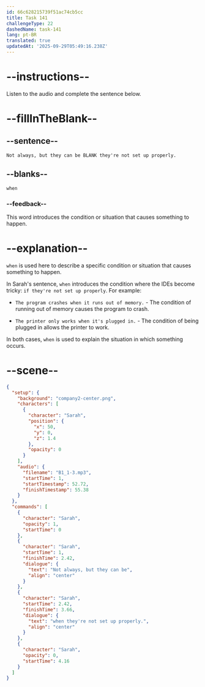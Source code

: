 ```yaml
---
id: 66c628215739f51ac74cb5cc
title: Task 141
challengeType: 22
dashedName: task-141
lang: pt-BR
translated: true
updatedAt: '2025-09-29T05:49:16.238Z'
---
```


<!-- Audio Reference:
Sarah: Not always, but they can be when they're not set up properly. -->

# --instructions--

Listen to the audio and complete the sentence below.

# --fillInTheBlank--

## --sentence--

`Not always, but they can be BLANK they're not set up properly.`

## --blanks--

`when`

### --feedback--

This word introduces the condition or situation that causes something to happen.

# --explanation--

`when` is used here to describe a specific condition or situation that causes something to happen. 

In Sarah's sentence, `when` introduces the condition where the IDEs become tricky: `if they're not set up properly`. For example:

- `The program crashes when it runs out of memory.` - The condition of running out of memory causes the program to crash.

- `The printer only works when it's plugged in.` - The condition of being plugged in allows the printer to work.

In both cases, `when` is used to explain the situation in which something occurs.

# --scene--

```json
{
  "setup": {
    "background": "company2-center.png",
    "characters": [
      {
        "character": "Sarah",
        "position": {
          "x": 50,
          "y": 0,
          "z": 1.4
        },
        "opacity": 0
      }
    ],
    "audio": {
      "filename": "B1_1-3.mp3",
      "startTime": 1,
      "startTimestamp": 52.72,
      "finishTimestamp": 55.38
    }
  },
  "commands": [
    {
      "character": "Sarah",
      "opacity": 1,
      "startTime": 0
    },
    {
      "character": "Sarah",
      "startTime": 1,
      "finishTime": 2.42,
      "dialogue": {
        "text": "Not always, but they can be",
        "align": "center"
      }
    },
    {
      "character": "Sarah",
      "startTime": 2.42,
      "finishTime": 3.66,
      "dialogue": {
        "text": "when they're not set up properly.",
        "align": "center"
      }
    },
    {
      "character": "Sarah",
      "opacity": 0,
      "startTime": 4.16
    }
  ]
}
```
